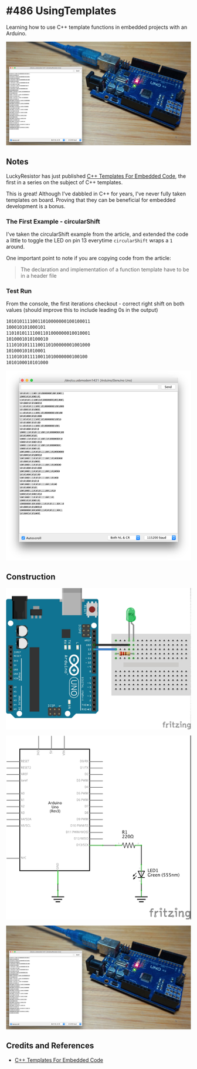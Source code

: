 # #486 UsingTemplates

Learning how to use C++ template functions in embedded projects with an Arduino.

![Build](./assets/UsingTemplates_build.jpg?raw=true)

## Notes

LuckyResistor has just published
[C++ Templates For Embedded Code](https://luckyresistor.me/2019/07/20/c-templates-for-embedded-code/),
the first in a series on the subject of C++ templates.

This is great! Although I've dabbled in C++ for years, I've never fully taken templates on board.
Proving that they can be beneficial for embedded development is a bonus.

### The First Example - circularShift

I've taken the circularShift example from the article, and extended the code a little to
toggle the LED on pin 13 everytime `circularShift` wraps a `1` around.

One important point to note if you are copying code from the article:

> The declaration and implementation of a function template have to be in a header file

### Test Run

From the console, the first iterations checkout - correct right shift on both values (should improve this to include leading 0s in the output)


    10101011110011010000000100100011
    100010101000101
    11010101111001101000000010010001
    1010001010100010
    11101010111100110100000001001000
    101000101010001
    1110101011110011010000000100100
    1010100010101000

![console](./assets/console.png?raw=true)

## Construction

![Breadboard](./assets/UsingTemplates_bb.jpg?raw=true)

![Schematic](./assets/UsingTemplates_schematic.jpg?raw=true)

![Build](./assets/UsingTemplates_build.jpg?raw=true)

## Credits and References

* [C++ Templates For Embedded Code](https://luckyresistor.me/2019/07/20/c-templates-for-embedded-code/)
